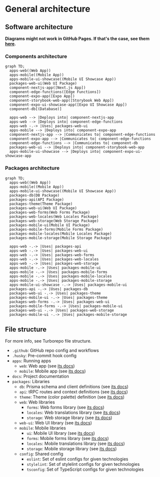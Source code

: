 # General architecture

## Software architecture

**Diagrams might not work in GitHub Pages. If that's the case, see them
[here](https://github.com/Rock-n-Prog/web-ts-monorepo-starter-pack/blob/main/docs/architecture/general.md).**

### Components architecture

```mermaid
graph TD;
  apps-web((Web App))
  apps-mobile((Mobile App))
  apps-mobile-ui-showcase((Mobile UI Showcase App))
  packages-web-ui(Web UI Package)
  component-nextjs-app([Next.js App])
  component-edge-functions([Edge Functions])
  component-expo-app([Expo App])
  component-storybook-web-app([Storybook Web App])
  component-expo-ui-showcase-app([Expo UI Showcase App])
  component-db[(Database)]

  apps-web --> |Deploys into| component-nextjs-app
  apps-web --> |Deploys into| component-edge-functions
  apps-web -.-> |Uses| packages-web-ui
  apps-mobile --> |Deploys into| component-expo-app
  component-nextjs-app --> |Communicates to| component-edge-functions
  component-expo-app --> |Communicates to| component-edge-functions
  component-edge-functions --> |Communicates to| component-db
  packages-web-ui --> |Deploys into| component-storybook-web-app
  apps-mobile-ui-showcase --> |Deploys into| component-expo-ui-showcase-app
```

### Packages architecture

```mermaid
graph TD;
  apps-web((Web App))
  apps-mobile((Mobile App))
  apps-mobile-ui-showcase((Mobile UI Showcase App))
  packages-db(DB Package)
  packages-api(API Package)
  packages-theme(Theme Package)
  packages-web-ui(Web UI Package)
  packages-web-forms(Web Forms Package)
  packages-web-locales(Web Locales Package)
  packages-web-storage(Web Storage Package)
  packages-mobile-ui(Mobile UI Package)
  packages-mobile-forms(Mobile Forms Package)
  packages-mobile-locales(Mobile Locales Package)
  packages-mobile-storage(Mobile Storage Package)

  apps-web -.-> |Uses| packages-api
  apps-web -.-> |Uses| packages-web-ui
  apps-web -.-> |Uses| packages-web-forms
  apps-web -.-> |Uses| packages-web-locales
  apps-web -.-> |Uses| packages-web-storage
  apps-mobile -.-> |Uses| packages-mobile-ui
  apps-mobile -.-> |Uses| packages-mobile-forms
  apps-mobile -.-> |Uses| packages-mobile-locales
  apps-mobile -.-> |Uses| packages-mobile-storage
  apps-mobile-ui-showcase -.-> |Uses| packages-mobile-ui
  packages-api -.-> |Uses| packages-db
  packages-web-ui -.-> |Uses| packages-theme
  packages-mobile-ui -.-> |Uses| packages-theme
  packages-web-forms -.-> |Uses| packages-web-ui
  packages-mobile-forms -.-> |Uses| packages-mobile-ui
  packages-web-ui -.-> |Uses| packages-web-storage
  packages-mobile-ui -.-> |Uses| packages-mobile-storage
```

## File structure

For more info, see Turborepo file structure.

- `.github`: GitHub repo config and workflows
- `.husky`: Pre-commit hook config
- `apps`: Running apps
  - `web`: Web app (see [its docs](./apps/web.md))
  - `mobile`: Mobile app (see [its docs](./apps/mobile.md))
- `docs`: Project documentation
- `packages`: Libraries
  - `db`: Prisma schema and client definitions (see [its docs](./packages/db.md))
  - `api`: tRPC routes and context definitions (see [its docs](./packages/api.md))
  - `theme`: Theme (color palette) definition (see [its docs](./packages/theme.md))
  - `web`: Web libraries
    - `forms`: Web forms library (see [its docs](./packages/web/forms.md))
    - `locales`: Web translations library (see [its docs](./packages/web/locale.md))
    - `storage`: Web storage library (see [its docs](./packages/web/storage.md))
  - `web-ui`: Web UI library (see [its docs](./packages/web-ui.md))
  - `mobile`: Mobile libraries
    - `ui`: Mobile UI library (see [its docs](./packages/mobile/ui.md))
    - `forms`: Mobile forms library (see [its docs](./packages/mobile/forms.md))
    - `locales`: Mobile translations library (see [its docs](./packages/mobile/locales.md))
    - `storage`: Mobile storage library (see [its docs](./packages/mobile/storage.md))
  - `config`: Shared config
    - `eslint`: Set of eslint configs for given technologies
    - `stylelint`: Set of stylelint configs for given technologies
    - `tsconfig`: Set of TypeScript configs for given technologies
